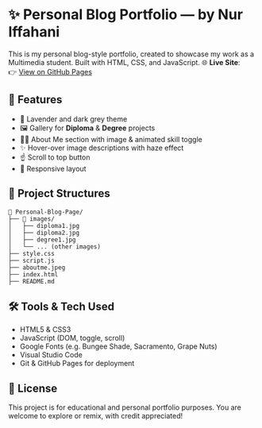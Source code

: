 # ✨ Personal Blog Portfolio — by Nur Iffahani

This is my personal blog-style portfolio, created to showcase my work as a Multimedia student. Built with HTML, CSS, and JavaScript.
🌐 **Live Site**:  
👉 [View on GitHub Pages](https://smartyhanipins.github.io/Personal-Blog-Page/)


## 🎨 Features

- 💜 Lavender and dark grey theme
- 🖼 Gallery for **Diploma** & **Degree** projects
- 🧍‍♀️ About Me section with image & animated skill toggle
- ✨ Hover-over image descriptions with haze effect
- ☝️ Scroll to top button
- 📱 Responsive layout

## 📁 Project Structures

```
📁 Personal-Blog-Page/
├── 📁 images/
│   ├── diploma1.jpg
│   ├── diploma2.jpg
│   ├── degree1.jpg
│   └── ... (other images)
├── style.css
├── script.js
├── aboutme.jpeg
├── index.html
├── README.md

```



## 🛠️ Tools & Tech Used

- HTML5 & CSS3
- JavaScript (DOM, toggle, scroll)
- Google Fonts (e.g. Bungee Shade, Sacramento, Grape Nuts)
- Visual Studio Code
- Git & GitHub Pages for deployment


## 📃 License

This project is for educational and personal portfolio purposes. You are welcome to explore or remix, with credit appreciated!

